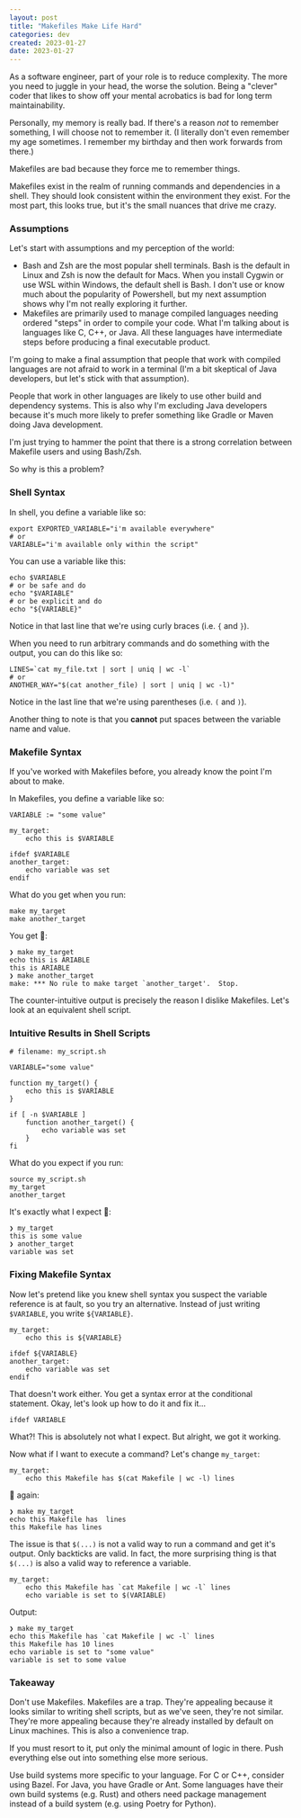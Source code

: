 ```yaml
---
layout: post
title: "Makefiles Make Life Hard"
categories: dev
created: 2023-01-27
date: 2023-01-27
---
```

As a software engineer, part of your role is to reduce complexity. The more you need to juggle in your head, the worse the solution. Being a "clever" coder that likes to show off your mental acrobatics is bad for long term maintainability.

Personally, my memory is really bad. If there's a reason *not* to remember something, I will choose not to remember it. (I literally don't even remember my age sometimes. I remember my birthday and then work forwards from there.)

Makefiles are bad because they force me to remember things.

Makefiles exist in the realm of running commands and dependencies in a shell. They should look consistent within the environment they exist. For the most part, this looks true, but it's the small nuances that drive me crazy.

### Assumptions

Let's start with assumptions and my perception of the world:
* Bash and Zsh are the most popular shell terminals. Bash is the default in Linux and Zsh is now the default for Macs. When you install Cygwin or use WSL within Windows, the default shell is Bash. I don't use or know much about the popularity of Powershell, but my next assumption shows why I'm not really exploring it further.
* Makefiles are primarily used to manage compiled languages needing ordered "steps" in order to compile your code. What I'm talking about is languages like C, C++, or Java. All these languages have intermediate steps before producing a final executable product.

I'm going to make a final assumption that people that work with compiled languages are not afraid to work in a terminal (I'm a bit skeptical of Java developers, but let's stick with that assumption).

People that work in other languages are likely to use other build and dependency systems. This is also why I'm excluding Java developers because it's much more likely to prefer something like Gradle or Maven doing Java development.

I'm just trying to hammer the point that there is a strong correlation between Makefile users and using Bash/Zsh.

So why is this a problem?

### Shell Syntax

In shell, you define a variable like so:

```shell
export EXPORTED_VARIABLE="i'm available everywhere"
# or
VARIABLE="i'm available only within the script"
```

You can use a variable like this:

```shell
echo $VARIABLE
# or be safe and do
echo "$VARIABLE"
# or be explicit and do
echo "${VARIABLE}"
```

Notice in that last line that we're using curly braces (i.e. `{` and `}`).

When you need to run arbitrary commands and do something with the output, you can do this like so:

```shell
LINES=`cat my_file.txt | sort | uniq | wc -l`
# or
ANOTHER_WAY="$(cat another_file) | sort | uniq | wc -l)"
```

Notice in the last line that we're using parentheses (i.e. `(` and `)`).

Another thing to note is that you **cannot** put spaces between the variable name and value.

### Makefile Syntax

If you've worked with Makefiles before, you already know the point I'm about to make.

In Makefiles, you define a variable like so:

```make
VARIABLE := "some value"

my_target:
    echo this is $VARIABLE

ifdef $VARIABLE
another_target:
    echo variable was set
endif
```

What do you get when you run:
```shell
make my_target
make another_target
```

You get 💩:
```
❯ make my_target
echo this is ARIABLE
this is ARIABLE
❯ make another_target
make: *** No rule to make target `another_target'.  Stop.
```

The counter-intuitive output is precisely the reason I dislike Makefiles. Let's look at an equivalent shell script.

### Intuitive Results in Shell Scripts

```shell
# filename: my_script.sh

VARIABLE="some value"

function my_target() {
    echo this is $VARIABLE
}

if [ -n $VARIABLE ]
    function another_target() {
        echo variable was set
    }
fi
```

What do you expect if you run:
```shell
source my_script.sh
my_target
another_target
```

It's exactly what I expect 💙:
```
❯ my_target
this is some value
❯ another_target
variable was set
```

### Fixing Makefile Syntax

Now let's pretend like you knew shell syntax you suspect the variable reference is at fault, so you try an alternative. Instead of just writing `$VARIABLE`, you write `${VARIABLE}`.

```make
my_target:
    echo this is ${VARIABLE}

ifdef ${VARIABLE}
another_target:
    echo variable was set
endif
```

That doesn't work either. You get a syntax error at the conditional statement. Okay, let's look up how to do it and fix it...

```make
ifdef VARIABLE
```

What?! This is absolutely not what I expect. But alright, we got it working.

Now what if I want to execute a command? Let's change `my_target`:

```make
my_target:
    echo this Makefile has $(cat Makefile | wc -l) lines
```

💩 again:

```
❯ make my_target
echo this Makefile has  lines
this Makefile has lines
```

The issue is that `$(...)` is not a valid way to run a command and get it's output. Only backticks are valid. In fact, the more surprising thing is that `$(...)` is also a valid way to reference a variable.

```make
my_target:
    echo this Makefile has `cat Makefile | wc -l` lines
    echo variable is set to $(VARIABLE)
```

Output:
```
❯ make my_target
echo this Makefile has `cat Makefile | wc -l` lines
this Makefile has 10 lines
echo variable is set to "some value"
variable is set to some value
```

### Takeaway

Don't use Makefiles. Makefiles are a trap. They're appealing because it looks similar to writing shell scripts, but as we've seen, they're not similar. They're more appealing because they're already installed by default on Linux machines. This is also a convenience trap.

If you must resort to it, put only the minimal amount of logic in there. Push everything else out into something else more serious.

Use build systems more specific to your language. For C or C++, consider using Bazel. For Java, you have Gradle or Ant. Some languages have their own build systems (e.g. Rust) and others need package management instead of a build system (e.g. using Poetry for Python).
